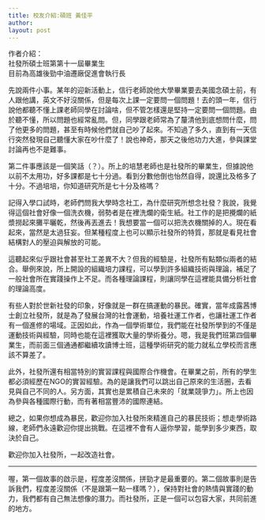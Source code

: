 ```yaml
---
title: 校友介紹:碩班 黃佳平
author: 
layout: post
---
```


作者介紹：  
社發所碩士班第第十一屆畢業生  
目前為高雄後勁中油遷廠促進會執行長   	

先說兩件小事。某年的迎新活動上，信行老師說他大學畢業要去美國念碩士前，有人跟他講，英文不好沒關係，但是每次上課一定要問一個問題！去的頭一年，信行說他都聽不懂上課老師同學在討論啥，但不管怎樣還是堅持一定要問一個問題。由於聽不懂，所以問題也經常亂問。但，同學跟老師常為了釐清他到底想問什麼，問了他更多的問題，甚至有時候他們就自己吵了起來。不知過了多久，直到有一天信行突然發現自己聽懂大家在吵什麼了！說也神奇，那天之後他功力大進，參與課堂討論再也不是難事。

第二件事應該是一個笑話（？）。所上的培慧老師也是社發所的畢業生，但據說他以前不太用功，好多課都是七十分過。看到分數他倒也怡然自得，說還比及格多了十分。不過培培，你知道研究所是七十分及格嗎？

記得入學口試時，老師們問我大學時念社工，為什麼研究所想念社發？我說，我覺得這個社會好像一個洗衣機，弱勢者是在裡洗爛的衛生紙。社工作的是把攪爛的紙漿撈起來攤平曬乾，然後再丟進去！我想要當一個可以把洗衣機關掉的人。現在看起來，當然是太過狂妄。但某種程度上也可以顯示社發所的特質，那就是看見社會結構對人的壓迫與解放的可能。

這聽起來似乎跟社會甚至社工差異不大？但我的經驗是，社發所有點類似兩者的結合。舉例來說，所上開設的組織培力課程，可以學到許多組織技術與理論，補足了一般社會所在實踐操作上不足。而各種理論課程，則讓同學在這裡能具備分析社會的理論高度。

有些人對於世新社發的印象，好像就是一群在搞運動的暴民。確實，當年成露茜博士創立社發所，就是為了發展台灣的社會運動，培養社運工作者，也讓社運工作者有一個進修的場域。正因如此，作為一個學術單位，我們能在社發所學到的不僅是運動技術與經驗，同時也能在這裡獲取大量的學術養分。嗯，我是我們班第四個畢業生，而前面三個通通都繼續攻讀博士班，這種學術研究的能力就私立學校而言應該不算差了。

此外，社發所還有相當特別的實習課程與國際合作機會。在畢業之前，所有的學生都必須經歷在NGO的實習經驗。為的是讓我們可以跳出自己原來的生活圈，去看見與自己不同的人。另方面，其實也是累積自己未來的「就業競爭力」。所上也因為參與各種國際行動，而有著相當豐沛的國際連結。

總之，如果你想成為暴民，歡迎你加入社發所來精進自己的暴民技術；想走學術路線，老師們永遠歡迎你提出挑戰。在這裡不會有人逼你學習，能學到多少東西，取決於自己。

歡迎你加入社發所，一起改造社會。

---

喔，第一個故事的啟示是，程度差沒關係，拼勁才是最重要的。第二個故事則是告訴我們，程度差沒關係（不是跟第一點一樣嗎？），保持對社會的熱情與實踐的動力，我們都有自己無法想像的潛力。而社發所，正是一個可以包容大家，共同前進的地方。